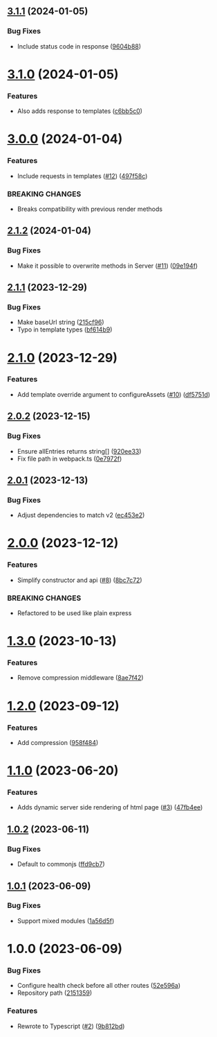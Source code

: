 ## [3.1.1](https://github.com/kapetacom/sdk-nodejs-server/compare/v3.1.0...v3.1.1) (2024-01-05)


### Bug Fixes

* Include status code in response ([9604b88](https://github.com/kapetacom/sdk-nodejs-server/commit/9604b88411004314b7cd7470394d676b2d719b86))

# [3.1.0](https://github.com/kapetacom/sdk-nodejs-server/compare/v3.0.0...v3.1.0) (2024-01-05)


### Features

* Also adds response to templates ([c6bb5c0](https://github.com/kapetacom/sdk-nodejs-server/commit/c6bb5c079c2c67bf867ee5313b626f4654b84763))

# [3.0.0](https://github.com/kapetacom/sdk-nodejs-server/compare/v2.1.2...v3.0.0) (2024-01-04)


### Features

* Include requests in templates ([#12](https://github.com/kapetacom/sdk-nodejs-server/issues/12)) ([497f58c](https://github.com/kapetacom/sdk-nodejs-server/commit/497f58cafaed3cbcb31f808198776f69b08885f5))


### BREAKING CHANGES

* Breaks compatibility with previous render methods

## [2.1.2](https://github.com/kapetacom/sdk-nodejs-server/compare/v2.1.1...v2.1.2) (2024-01-04)


### Bug Fixes

* Make it possible to overwrite methods in Server ([#11](https://github.com/kapetacom/sdk-nodejs-server/issues/11)) ([09e194f](https://github.com/kapetacom/sdk-nodejs-server/commit/09e194f4486941db29ebf4c9d3462b15e6e9b0f6))

## [2.1.1](https://github.com/kapetacom/sdk-nodejs-server/compare/v2.1.0...v2.1.1) (2023-12-29)


### Bug Fixes

* Make baseUrl string ([215cf96](https://github.com/kapetacom/sdk-nodejs-server/commit/215cf96005a58e3a105e265bdd4c24c917acde8b))
* Typo in template types ([bf614b9](https://github.com/kapetacom/sdk-nodejs-server/commit/bf614b9fe84385d2a490d990a3f388eb96aa6a8b))

# [2.1.0](https://github.com/kapetacom/sdk-nodejs-server/compare/v2.0.2...v2.1.0) (2023-12-29)


### Features

* Add template override argument to configureAssets ([#10](https://github.com/kapetacom/sdk-nodejs-server/issues/10)) ([df5751d](https://github.com/kapetacom/sdk-nodejs-server/commit/df5751d1c78679e8f5353bb0db937b25451d71b3))

## [2.0.2](https://github.com/kapetacom/sdk-nodejs-server/compare/v2.0.1...v2.0.2) (2023-12-15)


### Bug Fixes

* Ensure allEntries returns string[] ([920ee33](https://github.com/kapetacom/sdk-nodejs-server/commit/920ee3387fe4c3b9aceb9306213123e7320ce511))
* Fix file path in webpack.ts ([0e7972f](https://github.com/kapetacom/sdk-nodejs-server/commit/0e7972fa5e7e0b170ed0b40ba64fc52a542244c3))

## [2.0.1](https://github.com/kapetacom/sdk-nodejs-server/compare/v2.0.0...v2.0.1) (2023-12-13)


### Bug Fixes

* Adjust dependencies to match v2 ([ec453e2](https://github.com/kapetacom/sdk-nodejs-server/commit/ec453e2530e49384dbaa6a6c8df687671d6ec79e))

# [2.0.0](https://github.com/kapetacom/sdk-nodejs-server/compare/v1.3.0...v2.0.0) (2023-12-12)


### Features

* Simplify constructor and api ([#8](https://github.com/kapetacom/sdk-nodejs-server/issues/8)) ([8bc7c72](https://github.com/kapetacom/sdk-nodejs-server/commit/8bc7c72a315fea74200663feb93525e626e678e0))


### BREAKING CHANGES

* Refactored to be used like plain express

# [1.3.0](https://github.com/kapetacom/sdk-nodejs-server/compare/v1.2.0...v1.3.0) (2023-10-13)


### Features

* Remove compression middleware ([8ae7f42](https://github.com/kapetacom/sdk-nodejs-server/commit/8ae7f42e77a3e930026cde81e67b1662591c2545))

# [1.2.0](https://github.com/kapetacom/sdk-nodejs-server/compare/v1.1.0...v1.2.0) (2023-09-12)


### Features

* Add compression ([958f484](https://github.com/kapetacom/sdk-nodejs-server/commit/958f48405915a9bf711765a9503fe6dcf09101cb))

# [1.1.0](https://github.com/kapetacom/sdk-nodejs-server/compare/v1.0.2...v1.1.0) (2023-06-20)


### Features

* Adds dynamic server side rendering of html page ([#3](https://github.com/kapetacom/sdk-nodejs-server/issues/3)) ([47fb4ee](https://github.com/kapetacom/sdk-nodejs-server/commit/47fb4ee5eb22c7d8a087d3a011455eba3d26639e))

## [1.0.2](https://github.com/kapetacom/sdk-nodejs-server/compare/v1.0.1...v1.0.2) (2023-06-11)


### Bug Fixes

* Default to commonjs ([ffd9cb7](https://github.com/kapetacom/sdk-nodejs-server/commit/ffd9cb75be94e980f2a86ec39de36036aaa809db))

## [1.0.1](https://github.com/kapetacom/sdk-nodejs-server/compare/v1.0.0...v1.0.1) (2023-06-09)


### Bug Fixes

* Support mixed modules ([1a56d5f](https://github.com/kapetacom/sdk-nodejs-server/commit/1a56d5fd09945fb53ebb4c5384cf7280ea56305f))

# 1.0.0 (2023-06-09)


### Bug Fixes

* Configure health check before all other routes ([52e596a](https://github.com/kapetacom/sdk-nodejs-server/commit/52e596ae123071f423fc27e2815070e8b1dc5d27))
* Repository path ([2151359](https://github.com/kapetacom/sdk-nodejs-server/commit/215135918e40cb543b9e094cfe7ba775fccd756a))


### Features

* Rewrote to Typescript ([#2](https://github.com/kapetacom/sdk-nodejs-server/issues/2)) ([9b812bd](https://github.com/kapetacom/sdk-nodejs-server/commit/9b812bdfb6ab80f905fe4f3b6bd8172f46ba6f32))
